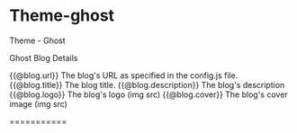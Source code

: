 Theme-ghost
===========
Theme - Ghost

Ghost Blog Details

{{@blog.url}} The blog's URL as specified in the config.js file.
{{@blog.title}} The blog title.
{{@blog.description}} The blog's description
{{@blog.logo}} The blog's logo (img src)
{{@blog.cover}} The blog's cover image (img src)

===========
